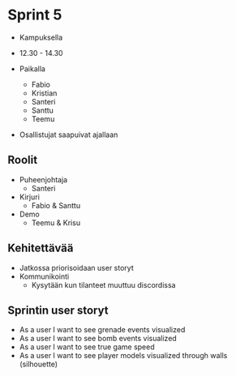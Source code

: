 # Sprint 5

- Kampuksella
- 12.30 - 14.30

- Paikalla
  - Fabio
  - Kristian
  - Santeri
  - Santtu
  - Teemu
  
- Osallistujat saapuivat ajallaan
## Roolit

- Puheenjohtaja
  - Santeri
- Kirjuri
  - Fabio & Santtu
- Demo
  - Teemu & Krisu

## Kehitettävää

- Jatkossa priorisoidaan user storyt
- Kommunikointi
    - Kysytään kun tilanteet muuttuu discordissa

## Sprintin user storyt

- As a user I want to see grenade events visualized
- As a user I want to see bomb events visualized
- As a user I want to see true game speed
- As a user I want to see player models visualized through walls (silhouette)
